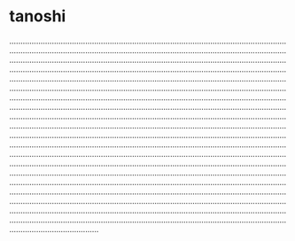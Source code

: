 # tanoshi
........................................................................................................................................................................................................................................................................................................................................................................................................................................................................................................................................................................................................................................................................................................................................................................................................................................................................................................................................................................................................................................................................................................................................................................................................................................................................................................................................................................................................................................................................................................................................................................................................................................................................................................................................................................................................................................................................................................................................................................................................................................................................................................................................................................................................................................................................................................................................................................................................................................................................................................................................................................................................................